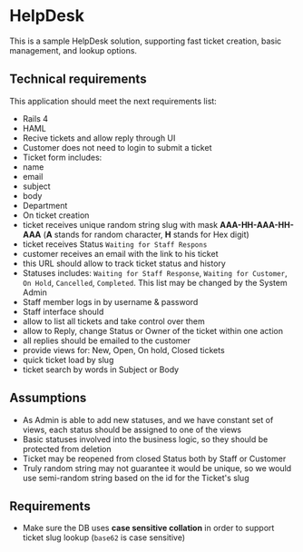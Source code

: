 # HelpDesk

This is a sample HelpDesk solution, supporting fast ticket creation, basic management, and lookup options.

## Technical requirements

This application should meet the next requirements list:
- Rails 4
- HAML
- Recive tickets and allow reply through UI
- Customer does not need to login to submit a ticket
- Ticket form includes:
 - name
 - email
 - subject
 - body
 - Department
- On ticket creation
 - ticket receives unique random string slug with mask **AAA-HH-AAA-HH-AAA** (**A** stands for random character, 
 **H** stands for Hex digit)
 - ticket receives Status `Waiting for Staff Respons`
 - customer receives an email with the link to his ticket
 - this URL should allow to track ticket status and history
- Statuses includes: `Waiting for Staff Response`, `Waiting for Customer`, `On Hold`, `Cancelled`, `Completed`. 
This list may be changed by the System Admin
- Staff member logs in by username & password
- Staff interface should
 - allow to list all tickets and take control over them
 - allow to Reply, change Status or Owner of the ticket within one action
 - all replies should be emailed to the customer
 - provide views for: New, Open, On hold, Closed tickets
 - quick ticket load by slug
 - ticket search by words in Subject or Body

## Assumptions

- As Admin is able to add new statuses, and we have constant set of views, each status should be assigned 
to one of the views
- Basic statuses involved into the business logic, so they should be protected from deletion
- Ticket may be reopened from closed Status both by Staff or Customer
- Truly random string may not guarantee it would be unique, so we would use semi-random string based on the id 
for the Ticket's slug

## Requirements

- Make sure the DB uses **case sensitive collation** in order to support ticket slug lookup (`base62` is case sensitive)